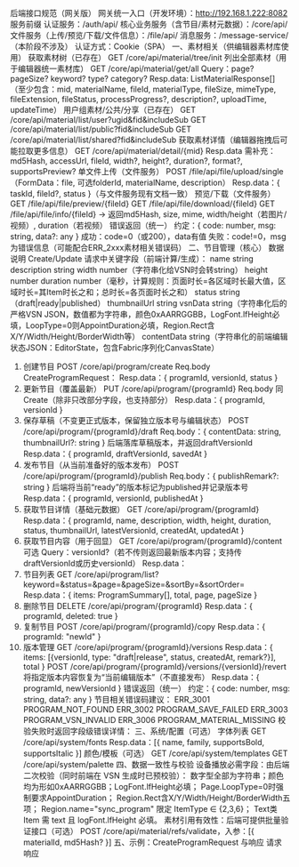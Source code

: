后端接口规范（网关版）
网关统一入口（开发环境）：http://192.168.1.222:8082
服务前缀
认证服务：/auth/api/
核心业务服务（含节目/素材元数据）：/core/api/
文件服务（上传/预览/下载/文件信息）：/file/api/
消息服务：/message-service/（本阶段不涉及）
认证方式：Cookie（SPA）
一、素材相关（供编辑器素材库使用）
获取素材树（已存在）
GET /core/api/material/tree/init
列出全部素材（用于编辑器统一素材库）
GET /core/api/material/get/all
Query：page? pageSize? keyword? type? category?
Resp.data: ListMaterialResponse[]（至少包含：mid, materialName, fileId, materialType, fileSize, mimeType, fileExtension, fileStatus, processProgress?, description?, uploadTime, updateTime）
用户组素材/公共/分享（已存在）
GET /core/api/material/list/user?ugid&fid&includeSub
GET /core/api/material/list/public?fid&includeSub
GET /core/api/material/list/shared?fid&includeSub
获取素材详情（编辑器拖拽后可能拉取更多信息）
GET /core/api/material/detail/{mid}
Resp.data 需补充：md5Hash, accessUrl, fileId, width?, height?, duration?, format?, supportsPreview?
单文件上传（文件服务）
POST /file/api/file/upload/single（FormData：file, 可选folderId, materialName, description）
Resp.data：{ taskId, fileId?, status }（与文件服务现有文档一致）
预览/下载（文件服务）
GET /file/api/file/preview/{fileId}
GET /file/api/file/download/{fileId}
GET /file/api/file/info/{fileId} -> 返回md5Hash, size, mime, width/height（若图片/视频）, duration（若视频）
错误返回（统一）
约定：{ code: number, msg: string, data?: any }
成功：code=0（或200），data有值
失败：code!=0，msg为错误信息（可能配合ERR_2xxx素材相关错误码）
二、节目管理（核心）
数据说明
Create/Update 请求中关键字段（前端计算/生成）：
name string
description string
width number（字符串化给VSN时会转string）
height number
duration number（毫秒，计算规则：页面时长=各区域时长最大值，区域时长=其Item时长之和；总时长=各页面时长之和）
status string（draft|ready|published）
thumbnailUrl string
vsnData string（字符串化后的严格VSN JSON，数值都为字符串，颜色0xAARRGGBB，LogFont.lfHeight必填，LoopType=0则AppointDuration必填，Region.Rect含X/Y/Width/Height/BorderWidth等）
contentData string（字符串化的前端编辑状态JSON：EditorState，包含Fabric序列化CanvasState）
1) 创建节目
   POST /core/api/program/create
   Req.body CreateProgramRequest：
   Resp.data：{ programId, versionId, status }
2) 更新节目（覆盖最新）
   PUT /core/api/program/{programId}
   Req.body 同 Create（除非只改部分字段，也支持部分）
   Resp.data：{ programId, versionId }
3) 保存草稿（不变更正式版本，保留独立版本号与编辑状态）
   POST /core/api/program/{programId}/draft
   Req.body：{ contentData: string, thumbnailUrl?: string }
   后端落库草稿版本，并返回draftVersionId
   Resp.data：{ programId, draftVersionId, savedAt }
4) 发布节目（从当前准备好的版本发布）
   POST /core/api/program/{programId}/publish
   Req.body：{ publishRemark?: string }
   后端将当前“ready”的版本标记为published并记录版本号
   Resp.data：{ programId, versionId, publishedAt }
5) 获取节目详情（基础元数据）
   GET /core/api/program/{programId}
   Resp.data：{ programId, name, description, width, height, duration, status, thumbnailUrl, latestVersionId, createdAt, updatedAt }
6) 获取节目内容（用于回显）
   GET /core/api/program/{programId}/content
   可选 Query：versionId?（若不传则返回最新版本内容；支持传draftVersionId或历史versionId）
   Resp.data：
7) 节目列表
   GET /core/api/program/list?keyword=&status=&page=&pageSize=&sortBy=&sortOrder=
   Resp.data：{ items: ProgramSummary[], total, page, pageSize }
8) 删除节目
   DELETE /core/api/program/{programId}
   Resp.data：{ programId, deleted: true }
9) 复制节目
   POST /core/api/program/{programId}/copy
   Resp.data：{ programId: "newId" }
10) 版本管理
    GET /core/api/program/{programId}/versions
    Resp.data：{ items: [{versionId, type: "draft|release", status, createdAt, remark?}], total }
    POST /core/api/program/{programId}/versions/{versionId}/revert
    将指定版本内容恢复为“当前编辑版本”（不直接发布）
    Resp.data：{ programId, newVersionId }
    错误返回（统一）
    约定：{ code: number, msg: string, data?: any }
    节目相关错误码建议：
    ERR_3001 PROGRAM_NOT_FOUND
    ERR_3002 PROGRAM_SAVE_FAILED
    ERR_3003 PROGRAM_VSN_INVALID
    ERR_3006 PROGRAM_MATERIAL_MISSING
    校验失败时返回字段级错误详情：
    三、系统/配置（可选）
    字体列表
    GET /core/api/system/fonts
    Resp.data：[{ name, family, supportsBold, supportsItalic }]
    颜色/模板（可选）
    GET /core/api/system/templates
    GET /core/api/system/palette
    四、数据一致性与校验
    设备播放必需字段：由后端二次校验（同时前端在 VSN 生成时已预校验）：
    数字型全部为字符串；颜色均为形如0xAARRGGBB；LogFont.lfHeight必填；
    Page.LoopType=0时强制要求AppointDuration；
    Region.Rect含X/Y/Width/Height/BorderWidth五项；
    Region.name="sync_program" 限定 ItemType ∈ {2,3,6}；
    Text类 Item 需 text 且 logFont.lfHeight 必填。
    素材引用有效性：后端可提供批量验证接口（可选）
    POST /core/api/material/refs/validate，入参：[{ materialId, md5Hash? }]
    五、示例：CreateProgramRequest 与响应
    请求
    响应
